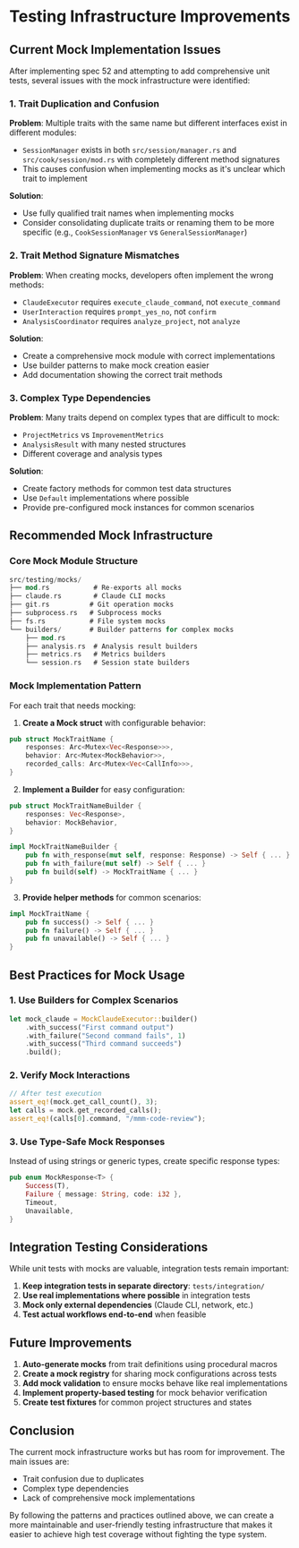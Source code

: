 # Testing Infrastructure Improvements

## Current Mock Implementation Issues

After implementing spec 52 and attempting to add comprehensive unit tests, several issues with the mock infrastructure were identified:

### 1. Trait Duplication and Confusion

**Problem**: Multiple traits with the same name but different interfaces exist in different modules:
- `SessionManager` exists in both `src/session/manager.rs` and `src/cook/session/mod.rs` with completely different method signatures
- This causes confusion when implementing mocks as it's unclear which trait to implement

**Solution**: 
- Use fully qualified trait names when implementing mocks
- Consider consolidating duplicate traits or renaming them to be more specific (e.g., `CookSessionManager` vs `GeneralSessionManager`)

### 2. Trait Method Signature Mismatches

**Problem**: When creating mocks, developers often implement the wrong methods:
- `ClaudeExecutor` requires `execute_claude_command`, not `execute_command`
- `UserInteraction` requires `prompt_yes_no`, not `confirm`
- `AnalysisCoordinator` requires `analyze_project`, not `analyze`

**Solution**: 
- Create a comprehensive mock module with correct implementations
- Use builder patterns to make mock creation easier
- Add documentation showing the correct trait methods

### 3. Complex Type Dependencies

**Problem**: Many traits depend on complex types that are difficult to mock:
- `ProjectMetrics` vs `ImprovementMetrics`
- `AnalysisResult` with many nested structures
- Different coverage and analysis types

**Solution**:
- Create factory methods for common test data structures
- Use `Default` implementations where possible
- Provide pre-configured mock instances for common scenarios

## Recommended Mock Infrastructure

### Core Mock Module Structure

```rust
src/testing/mocks/
├── mod.rs           # Re-exports all mocks
├── claude.rs        # Claude CLI mocks
├── git.rs          # Git operation mocks
├── subprocess.rs   # Subprocess mocks
├── fs.rs           # File system mocks
└── builders/       # Builder patterns for complex mocks
    ├── mod.rs
    ├── analysis.rs  # Analysis result builders
    ├── metrics.rs   # Metrics builders
    └── session.rs   # Session state builders
```

### Mock Implementation Pattern

For each trait that needs mocking:

1. **Create a Mock struct** with configurable behavior:
```rust
pub struct MockTraitName {
    responses: Arc<Mutex<Vec<Response>>>,
    behavior: Arc<Mutex<MockBehavior>>,
    recorded_calls: Arc<Mutex<Vec<CallInfo>>>,
}
```

2. **Implement a Builder** for easy configuration:
```rust
pub struct MockTraitNameBuilder {
    responses: Vec<Response>,
    behavior: MockBehavior,
}

impl MockTraitNameBuilder {
    pub fn with_response(mut self, response: Response) -> Self { ... }
    pub fn with_failure(mut self) -> Self { ... }
    pub fn build(self) -> MockTraitName { ... }
}
```

3. **Provide helper methods** for common scenarios:
```rust
impl MockTraitName {
    pub fn success() -> Self { ... }
    pub fn failure() -> Self { ... }
    pub fn unavailable() -> Self { ... }
}
```

## Best Practices for Mock Usage

### 1. Use Builders for Complex Scenarios

```rust
let mock_claude = MockClaudeExecutor::builder()
    .with_success("First command output")
    .with_failure("Second command fails", 1)
    .with_success("Third command succeeds")
    .build();
```

### 2. Verify Mock Interactions

```rust
// After test execution
assert_eq!(mock.get_call_count(), 3);
let calls = mock.get_recorded_calls();
assert_eq!(calls[0].command, "/mmm-code-review");
```

### 3. Use Type-Safe Mock Responses

Instead of using strings or generic types, create specific response types:

```rust
pub enum MockResponse<T> {
    Success(T),
    Failure { message: String, code: i32 },
    Timeout,
    Unavailable,
}
```

## Integration Testing Considerations

While unit tests with mocks are valuable, integration tests remain important:

1. **Keep integration tests in separate directory**: `tests/integration/`
2. **Use real implementations where possible** in integration tests
3. **Mock only external dependencies** (Claude CLI, network, etc.)
4. **Test actual workflows end-to-end** when feasible

## Future Improvements

1. **Auto-generate mocks** from trait definitions using procedural macros
2. **Create a mock registry** for sharing mock configurations across tests
3. **Add mock validation** to ensure mocks behave like real implementations
4. **Implement property-based testing** for mock behavior verification
5. **Create test fixtures** for common project structures and states

## Conclusion

The current mock infrastructure works but has room for improvement. The main issues are:
- Trait confusion due to duplicates
- Complex type dependencies
- Lack of comprehensive mock implementations

By following the patterns and practices outlined above, we can create a more maintainable and user-friendly testing infrastructure that makes it easier to achieve high test coverage without fighting the type system.